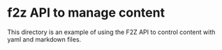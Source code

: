 # f2z API to manage content

This directory is an example of using the F2Z API to control
content with yaml and markdown files.
